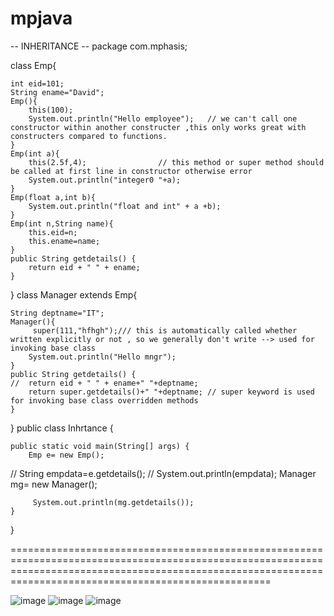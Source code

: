 # mpjava
-- INHERITANCE --
package com.mphasis;

class Emp{
	
	int eid=101;
	String ename="David";
	Emp(){
		this(100);
		System.out.println("Hello employee");   // we can't call one constructor within another constructer ,this only works great with constructers compared to functions.
	}
	Emp(int a){
		this(2.5f,4);                // this method or super method should be called at first line in constructor otherwise error
	 	System.out.println("integer0 "+a);
	}
	Emp(float a,int b){
		System.out.println("float and int" + a +b);
	}
	Emp(int n,String name){
		this.eid=n;
		this.ename=name;
	}
	public String getdetails() {
		return eid + " " + ename;
	}
}
class Manager extends Emp{
	
	String deptname="IT";
	Manager(){
		 super(111,"hfhgh");/// this is automatically called whether written explicitly or not , so we generally don't write --> used for invoking base class
		System.out.println("Hello mngr");
	}
	public String getdetails() {
	//	return eid + " " + ename+" "+deptname;
		return super.getdetails()+" "+deptname; // super keyword is used for invoking base class overridden methods
	}
}
public class Inhrtance {

	public static void main(String[] args) {
		Emp e= new Emp();
//		String empdata=e.getdetails();
//		System.out.println(empdata);
         Manager mg= new Manager();


         System.out.println(mg.getdetails());
	}

}


  ===============================================================================================================================================================================================================
  
![image](https://github.com/user-attachments/assets/3929d36f-3e5b-4927-853a-151530cfd01f)
![image](https://github.com/user-attachments/assets/e9de5142-d067-4c83-8979-9f9b50f19a3d)
![image](https://github.com/user-attachments/assets/36467414-07a3-4ff6-ad0a-fa77c9fb495f)



